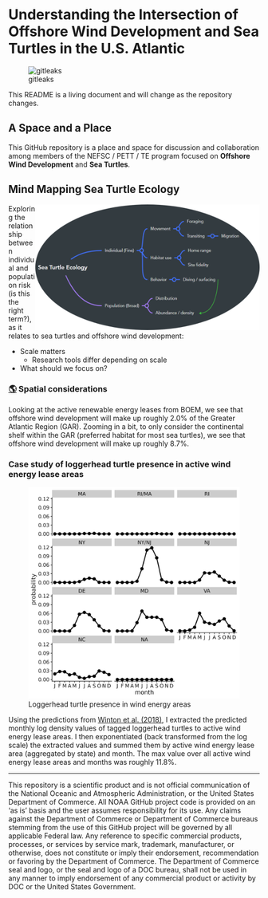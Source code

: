 
<!-- README.md is generated from README.Rmd. Please edit that file -->

# Understanding the Intersection of Offshore Wind Development and Sea Turtles in the U.S. Atlantic

<figure>
<img
src="https://github.com/jmhatch-NOAA/READ-PSB-TE-Wind/actions/workflows/secretScan.yml/badge.svg"
alt="gitleaks" />
<figcaption aria-hidden="true">gitleaks</figcaption>
</figure>

This README is a living document and will change as the repository
changes.

## A Space and a Place

This GitHub repository is a place and space for discussion and
collaboration among members of the NEFSC / PETT / TE program focused on
**Offshore Wind Development** and **Sea Turtles**.

## Mind Mapping Sea Turtle Ecology

<img align="right" src="imgs/mind_map_te_wind.png" width="450">

Exploring the relationship between individual and population risk (is
this the right term?), as it relates to sea turtles and offshore wind
development:

- Scale matters
  - Research tools differ depending on scale
- What should we focus on?

### [:earth_americas:](https://jmhatch-noaa.github.io/READ-PSB-TE-Wind/) Spatial considerations

Looking at the active renewable energy leases from BOEM, we see that
offshore wind development will make up roughly 2.0% of the Greater
Atlantic Region (GAR). Zooming in a bit, to only consider the
continental shelf within the GAR (preferred habitat for most sea
turtles), we see that offshore wind development will make up roughly
8.7%.

### Case study of loggerhead turtle presence in active wind energy lease areas

<figure>
<img src="./imgs/cc_presence_weas.png"
alt="Loggerhead turtle presence in wind energy areas" />
<figcaption aria-hidden="true">Loggerhead turtle presence in wind energy
areas</figcaption>
</figure>

Using the predictions from [Winton et
al. (2018)](https://www.int-res.com/abstracts/meps/v586/p217-232/), I
extracted the predicted monthly log density values of tagged loggerhead
turtles to active wind energy lease areas. I then exponentiated (back
transformed from the log scale) the extracted values and summed them by
active wind energy lease area (aggregated by state) and month. The max
value over all active wind energy lease areas and months was roughly
11.8%.

------------------------------------------------------------------------

This repository is a scientific product and is not official
communication of the National Oceanic and Atmospheric Administration, or
the United States Department of Commerce. All NOAA GitHub project code
is provided on an ‘as is’ basis and the user assumes responsibility for
its use. Any claims against the Department of Commerce or Department of
Commerce bureaus stemming from the use of this GitHub project will be
governed by all applicable Federal law. Any reference to specific
commercial products, processes, or services by service mark, trademark,
manufacturer, or otherwise, does not constitute or imply their
endorsement, recommendation or favoring by the Department of Commerce.
The Department of Commerce seal and logo, or the seal and logo of a DOC
bureau, shall not be used in any manner to imply endorsement of any
commercial product or activity by DOC or the United States Government.
